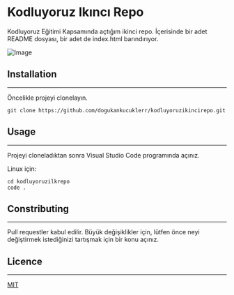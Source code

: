 # Kodluyoruz Ikıncı Repo
Kodluyoruz Eğitimi Kapsamında açtığım ikinci repo. İçerisinde bir adet README dosyası, bir adet de index.html barındırıyor.

![Image](https://avatars.githubusercontent.com/u/30476529?s=280&v=4)

## Installation
***
Öncelikle projeyi clonelayın.
```
git clone https://github.com/dogukankucuklerr/kodluyoruzikincirepo.git
```

## Usage
***
Projeyi cloneladıktan sonra Visual Studio Code programında açınız.

Linux için:
```
cd kodluyoruzilkrepo
code .
```
## Constributing
***
Pull requestler kabul edilir. Büyük değişiklikler için, lütfen önce neyi değiştirmek istediğinizi tartışmak için bir konu açınız.

## Licence
***
[MIT](https://choosealicense.com/licenses/mit/)


